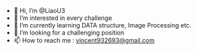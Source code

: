 - 👋 Hi, I’m @LiaoU3
- 👀 I’m interested in every challenge
- 🌱 I’m currently learning DATA structure, Image Processing etc.
- 💞️ I’m looking for a challenging position
- 📫 How to reach me : vincent932693@gmail.com

<!---
LiaoU3/LiaoU3 is a ✨ special ✨ repository because its `README.md` (this file) appears on your GitHub profile.
You can click the Preview link to take a look at your changes.
--->
